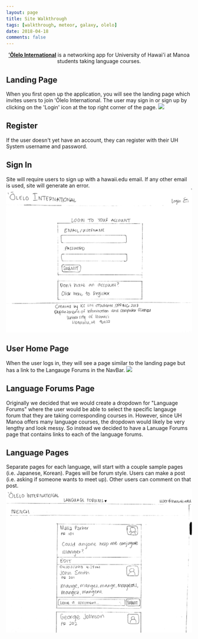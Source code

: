 ```yaml
---
layout: page
title: Site Walkthrough
tags: [walkthrough, meteor, galaxy, olelo]
date: 2018-04-18
comments: false
---
```

    
<center><a href="http://olelointernational.meteorapp.com/#/"><b>ʻŌlelo International</b></a> is a networking app for University of Hawai'i at Manoa students taking language courses.</center>

## Landing Page
When you first open up the application, you will see the landing page which invites users to join ʻŌlelo International. The user may sign in or sign up by clicking on the 'Login' icon at the top right corner of the page.
<img src="/assets/img/olelo-landing-1.png">

## Register
If the user doesn't yet have an account, they can register with their UH System username and password.

## Sign In
Site will require users to sign up with a hawaii.edu email. If any other email is used, site will generate an error.
<img src="/assets/img/Login.JPG">
      
## User Home Page
When the user logs in, they will see a page similar to the landing page but has a link to the Langauge Forums in the NavBar. 
<img src="/assets/img/olelo-homepage-1.png">

## Language Forums Page
Originally we decided that we would create a dropdown for "Language Forums" where the user would be able to select the specific langauge forum that they are taking corresponding courses in. However, since UH Manoa offers many language courses, the dropdown would likely be very lengthy and look messy. So instead we decided to have a Lanuage Forums page that contains links to each of the language forums.

## Language Pages
Separate pages for each language, will start with a couple sample pages (i.e. Japanese, Korean).
Pages will be forum style. Users can make a post (i.e. asking if someone wants to meet up). Other users can comment on that post.
<img src="/assets/img/LanguagePage.JPG">
